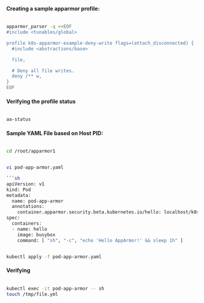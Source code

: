 #### Creating a sample apparmor profile:

```sh

apparmor_parser -q <<EOF
#include <tunables/global>

profile k8s-apparmor-example-deny-write flags=(attach_disconnected) {
  #include <abstractions/base>

  file,

  # Deny all file writes.
  deny /** w,
}
EOF

```

#### Verifying the profile status

```sh

aa-status

```

#### Sample YAML File based on Host PID:

```sh

cd /root/apparmor1

```

```sh

vi pod-app-armor.yaml

```sh
apiVersion: v1
kind: Pod
metadata:
  name: pod-app-armor
  annotations:
    container.apparmor.security.beta.kubernetes.io/hello: localhost/k8s-apparmor-example-deny-write
spec:
  containers:
  - name: hello
    image: busybox
    command: [ "sh", "-c", "echo 'Hello AppArmor!' && sleep 1h" ]
```

```sh

kubectl apply -f pod-app-armor.yaml

```

#### Verifying

```sh

kubectl exec -it pod-app-armor -- sh
touch /tmp/file.yml

```
